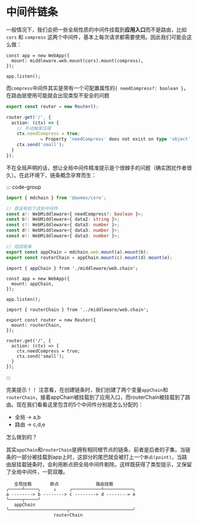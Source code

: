 # 中间件链条

一般情况下，我们会把一些全局性质的中间件挂载到**应用入口**而不是路由，比如 `cors` 和 `compress` 这两个中间件，基本上每次请求都需要使用。因此我们可能会这么做：

```typescript{2}
const app = new WebApp({
  mount: middleware.web.mount(cors).mount(compress),
});

app.listen();
```

而`compress`中间件其实是带有一个可配置属性的`{ needCompress?: boolean }`，在路由层使用可能就会出现类型不安全的问题

```typescript
export const router = new Router();

router.get('/', {
  action: (ctx) => {
    // 手动触发压缩
    ctx.needCompress = true;
             ⤷ Property 'needCompress' does not exist on type 'object'. // [!code error]
    ctx.send('small');
  }
});
```

不在全局声明的话，想让全局中间件精准提示是个很棘手的问题（确实困扰作者很久）。在此环境下，链条概念孕育而生：

::: code-group

```typescript [middleware/web.chain.ts]
import { mdchain } from '@aomex/core';

// 假设有如下这些中间件
const a!: WebMiddleware<{ needCompress?: boolean }>;
const b!: WebMiddleware<{ data2: string }>;
const c!: WebMiddleware<{ data3: number }>;
const d!: WebMiddleware<{ data3: number }>;
const e!: WebMiddleware<{ data3: number }>;

// 组成链条
export const appChain = mdchain.web.mount(a).mount(b);
export const routerChain = appChain.mount(c).mount(d).mount(e);
```

```typescript{4} [web.ts]
import { appChain } from './middleware/web.chain';

const app = new WebApp({
  mount: appChain,
});

app.listen();
```

```typescript{4} [routers/api.router.ts]
import { routerChain } from '../middleware/web.chain';

export const router = new Router({
  mount: routerChain,
});

router.get('/', {
  action: (ctx) => {
    ctx.needCompress = true;
    ctx.send('small');
  }
});
```

:::

完美提示！！
注意看，在创建链条时，我们创建了两个变量`appChain`和`routerChain`，接着appChain被挂载到了应用入口，而routerChain被挂载到了路由。现在我们看看这里包含的5个中间件分别是怎么分配的：

- 全局 -> a,b
- 路由 -> c,d,e

怎么做到的？

其实`appChain`和`routerChain`是拥有相同根节点的链条，前者是后者的子集。当链条的一部分被挂载到app上时，这部分的尾巴就会被打上一个`断点(point)`，当路由层挂载链条时，会利用断点把全局中间件剔除。这样既获得了类型提示，又保留了全局中间件，一箭双雕。

```:no-line-numbers
   全局挂载       断点              路由挂载
╭─────┴─────╮     ↓     ╭───────────┴───────────╮
a --------> b --------> c --------> d --------> e
╰─────┬─────╯
   appChain
╰──────────────────────┬────────────────────────╯
                  routerChain
```
